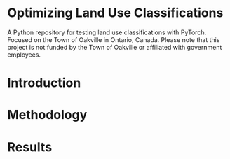 # Optimizing Land Use Classifications

A Python repository for testing land use classifications with PyTorch. Focused on the Town of Oakville in Ontario, Canada. Please note that this project is not funded by the Town of Oakville or affiliated with government employees.

# Introduction

# Methodology

# Results

